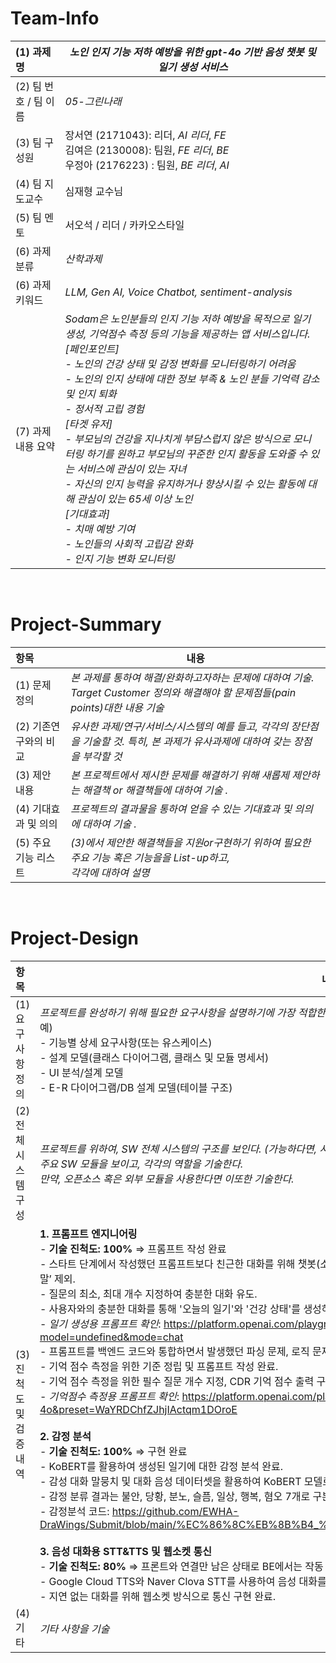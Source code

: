 
# Team-Info
| (1) 과제명 | *노인 인지 기능 저하 예방을 위한 gpt-4o 기반 음성 챗봇 및 일기 생성 서비스*
|:---  |---  |
| (2) 팀 번호 / 팀 이름 | *05-그린나래* |
| (3) 팀 구성원 | 장서연 (2171043): 리더, *AI 리더*, *FE* <br> 김여은 (2130008): 팀원, *FE 리더*, *BE* <br> 우정아 (2176223) : 팀원, *BE 리더*, *AI*          |
| (4) 팀 지도교수 | 심재형 교수님 |
| (5) 팀 멘토 | 서오석 / 리더 / 카카오스타일 |
| (6) 과제 분류 | *산학과제* |
| (6) 과제 키워드 | *LLM, Gen AI, Voice Chatbot, sentiment-analysis*  |
| (7) 과제 내용 요약 | *Sodam은 노인분들의 인지 기능 저하 예방을 목적으로 일기 생성, 기억점수 측정 등의 기능을 제공하는 앱 서비스입니다. <br> [페인포인트]<br> - 노인의 건강 상태 및 감정 변화를 모니터링하기 어려움<br> - 노인의 인지 상태에 대한 정보 부족 & 노인 분들 기억력 감소 및 인지 퇴화<br> - 정서적 고립 경험 <br> [타겟 유저]<br> - 부모님의 건강을 지나치게 부담스럽지 않은 방식으로 모니터링 하기를 원하고 부모님의 꾸준한 인지 활동을 도와줄 수 있는 서비스에 관심이 있는 자녀<br> - 자신의 인지 능력을 유지하거나 향상시킬 수 있는 활동에 대해 관심이 있는 65세 이상 노인  <br> [기대효과]<br> - 치매 예방 기여<br> - 노인들의 사회적 고립감 완화<br> - 인지 기능 변화 모니터링<br>* |

<br>

# Project-Summary
| 항목 | 내용 |
|:---  |---  |
| (1) 문제 정의 | *본 과제를 통하여 해결/완화하고자하는 문제에 대하여 기술. Target Customer 정의와 해결해야 할 문제점들(pain points)대한 내용 기술*  |
| (2) 기존연구와의 비교 | *유사한 과제/연구/서비스/시스템의 예를 들고, 각각의 장단점을 기술할 것. 특히, 본 과제가 유사과제에 대하여 갖는 장점을 부각할 것* |
| (3) 제안 내용 | *본 프로젝트에서 제시한 문제를 해결하기 위해 새롭제 제안하는 해결책 or 해결책들에 대하여 기술 .* |
| (4) 기대효과 및 의의 | *프로젝트의 결과물을 통하여 얻을 수 있는 기대효과 및 의의에 대하여 기술 .* |
| (5) 주요 기능 리스트 | *(3)에서 제안한 해결책들을 지원or구현하기 위하여 필요한 주요 기능 혹은 기능을을 List-up하고, <br> 각각에 대하여 설명* |

<br>
 
# Project-Design
| 항목 | 내용 |
|:---  |---  |
| (1) 요구사항 정의 | *프로젝트를 완성하기 위해 필요한 요구사항을 설명하기에 가장 적합한 방법을 선택하여 기술* <br> 예) <br> - 기능별 상세 요구사항(또는 유스케이스) <br> - 설계 모델(클래스 다이어그램, 클래스 및 모듈 명세서) <br> - UI 분석/설계 모델 <br> - E-R 다이어그램/DB 설계 모델(테이블 구조) |
| (2) 전체 시스템 구성 | *프로젝트를 위하여, SW 전체 시스템의 구조를 보인다. (가능하다면, 사용자도 포함) <br> 주요 SW 모듈을 보이고, 각각의 역할을 기술한다. <br>만약, 오픈소스 혹은 외부 모듈을 사용한다면 이또한 기술한다.* |
| (3) 진척도 및 검증내역 | **1. 프롬프트 엔지니어링** <br> - **기술 진척도: 100%** ⇒ 프롬프트 작성 완료 <br> - 스타트 단계에서 작성했던 프롬프트보다 친근한 대화를 위해 챗봇(소담)에 성격을 부여하고, 서비스 목적과 거리가 있는 ‘자녀에게 하고 싶은 말’ 제외. <br> - 질문의 최소, 최대 개수 지정하여 충분한 대화 유도. <br> - 사용자와의 충분한 대화를 통해 '오늘의 일기'와 '건강 상태'를 생성하고, 사용자가 자연스럽게 떠올릴 수 있도록 대화 유도. <br> - *일기 생성용 프롬프트 확인*: https://platform.openai.com/playground/p/4xwMRkvNGA6j28Lm9vszhJPb?model=undefined&mode=chat <br> - 프롬프트를 백엔드 코드와 통합하면서 발생했던 파싱 문제, 로직 문제 해결을 위해 수정 사항 반영. <br> - 기억 점수 측정을 위한 기준 정립 및 프롬프트 작성 완료.  <br> - 기억 점수 측정을 위한 필수 질문 개수 지정, CDR 기억 점수 출력 구현.  <br> - *기억점수 측정용 프롬프트 확인*: https://platform.openai.com/playground/chat?models=gpt-4o&preset=WaYRDChfZJhjIActqm1DOroE <br> <br> **2. 감정 분석** <br> - **기술 진척도: 100%** ⇒ 구현 완료 <br> - KoBERT를 활용하여 생성된 일기에 대한 감정 분석 완료. <br> - 감성 대화 말뭉치 및 대화 음성 데이터셋을 활용하여 KoBERT 모델로 감정 분류. <br> - 감정 분류 결과는 불안, 당황, 분노, 슬픔, 일상, 행복, 혐오 7개로 구분. <br> - 감정분석 코드: https://github.com/EWHA-DraWings/Submit/blob/main/%EC%86%8C%EB%8B%B4_%EA%B0%90%EC%A0%95%EB%B6%84%EC%84%9D.ipynb <br> <br> **3. 음성 대화용 STT&TTS 및 웹소켓 통신** <br> - **기술 진척도: 80%** ⇒ 프론트와 연결만 남은 상태로 BE에서는 작동 확인. <br> - Google Cloud TTS와 Naver Clova STT를 사용하여 음성 대화를 구현. <br> - 지연 없는 대화를 위해 웹소켓 방식으로 통신 구현 완료. |
| (4) 기타 | *기타 사항을 기술* |

<br>
